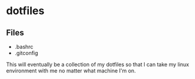 # dotfiles
 
## Files
- .bashrc
- .gitconfig

This will eventually be a collection of my dotfiles so that I can take my linux environment with me no matter what machine I'm on.
